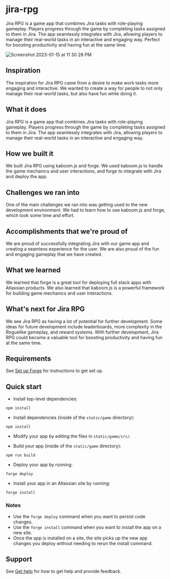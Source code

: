 # jira-rpg

Jira RPG is a game app that combines Jira tasks with role-playing gameplay. Players progress through the game by completing tasks assigned to them in Jira. The app seamlessly integrates with Jira, allowing players to manage their real-world tasks in an interactive and engaging way. Perfect for boosting productivity and having fun at the same time.


![Screenshot 2023-01-15 at 11 30 28 PM](https://user-images.githubusercontent.com/12901349/212600900-97a9ffff-6c0b-4616-aed7-ae091ae3e79a.png)


## Inspiration
The inspiration for Jira RPG came from a desire to make work tasks more engaging and interactive. We wanted to create a way for people to not only manage their real-world tasks, but also have fun while doing it.

## What it does
Jira RPG is a game app that combines Jira tasks with role-playing gameplay. Players progress through the game by completing tasks assigned to them in Jira. The app seamlessly integrates with Jira, allowing players to manage their real-world tasks in an interactive and engaging way.

## How we built it
We built Jira RPG using kaboom.js and forge. We used kaboom.js to handle the game mechanics and user interactions, and forge to integrate with Jira and deploy the app.

## Challenges we ran into
One of the main challenges we ran into was getting used to the new development environment. We had to learn how to use kaboom.js and forge, which took some time and effort.

## Accomplishments that we're proud of
We are proud of successfully integrating Jira with our game app and creating a seamless experience for the user. We are also proud of the fun and engaging gameplay that we have created.

## What we learned
We learned that forge is a great tool for deploying full stack apps with Atlassian products. We also learned that kaboom.js is a powerful framework for building game mechanics and user interactions.

## What's next for Jira RPG
We see Jira RPG as having a lot of potential for further development. Some ideas for future development include leaderboards, more complexity in the Roguelike gameplay, and reward systems. With further development, Jira RPG could become a valuable tool for boosting productivity and having fun at the same time.

## Requirements

See [Set up Forge](https://developer.atlassian.com/platform/forge/set-up-forge/) for instructions to get set up.

## Quick start

- Install top-level dependencies:

```
npm install
```

- Install dependencies (inside of the `static/game` directory):

```
npm install
```

- Modify your app by editing the files in `static/game/src/`.

- Build your app (inside of the `static/game` directory):

```
npm run build
```

- Deploy your app by running:

```
forge deploy
```

- Install your app in an Atlassian site by running:

```
forge install
```

### Notes

- Use the `forge deploy` command when you want to persist code changes.
- Use the `forge install` command when you want to install the app on a new site.
- Once the app is installed on a site, the site picks up the new app changes you deploy without needing to rerun the install command.

## Support

See [Get help](https://developer.atlassian.com/platform/forge/get-help/) for how to get help and provide feedback.
